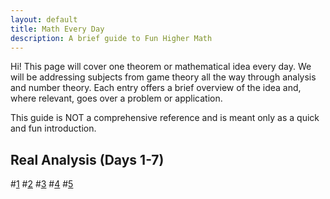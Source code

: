 ```yaml
---
layout: default
title: Math Every Day
description: A brief guide to Fun Higher Math
---
```


Hi! This page will cover one theorem or mathematical idea every day. We will be addressing subjects from game theory all the way through analysis and number theory. Each entry offers a brief overview of the idea and, where relevant, goes over a problem or application.

This guide is NOT a comprehensive reference and is meant only as a quick and fun introduction.

## Real Analysis (Days 1-7)

#[1](./REAL_ANALYSIS/day1.html)  #[2](./REAL_ANALYSIS/day2.html)  #[3](./REAL_ANALYSIS/day3.html) #[4](./REAL_ANALYSIS/day4.html)  #[5](./REAL_ANALYSIS/day5.html)

